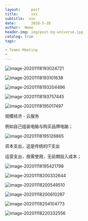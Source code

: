```yaml
---
layout:     post
title:      xxx
subtitle:  xxx
date:       2020-5-20
author:  Nemo
header-img: img/post-bg-universe.jpg
catalog: true
tags:

- Teams-Meeting
- 
---
```




![image-20201118193024721](C:\Users\Nemo\AppData\Roaming\Typora\typora-user-images\image-20201118193024721.png)



![image-20201118193101638](C:\Users\Nemo\AppData\Roaming\Typora\typora-user-images\image-20201118193101638.png)

![image-20201118193204496](C:\Users\Nemo\AppData\Roaming\Typora\typora-user-images\image-20201118193204496.png)

![image-20201118193757445](C:\Users\Nemo\AppData\Roaming\Typora\typora-user-images\image-20201118193757445.png)

![image-20201118195017497](C:\Users\Nemo\AppData\Roaming\Typora\typora-user-images\image-20201118195017497.png)

规模经济 - 云服务

例如自己组装电脑与购买品牌电脑；



![image-20201118195126865](C:\Users\Nemo\AppData\Roaming\Typora\typora-user-images\image-20201118195126865.png)

资本支出，这是传统的IT支出

运营支出，按需使用，无前期投入成本；

![image-20201118195421798](C:\Users\Nemo\AppData\Roaming\Typora\typora-user-images\image-20201118195421798.png)



![image-20201118200332644](C:\Users\Nemo\AppData\Roaming\Typora\typora-user-images\image-20201118200332644.png)



![image-20201118200549510](C:\Users\Nemo\AppData\Roaming\Typora\typora-user-images\image-20201118200549510.png)



![image-20201118200610287](C:\Users\Nemo\AppData\Roaming\Typora\typora-user-images\image-20201118200610287.png)



![image-20201118204104773](C:\Users\Nemo\AppData\Roaming\Typora\typora-user-images\image-20201118204104773.png)



![image-20201118220332556](C:\Users\Nemo\AppData\Roaming\Typora\typora-user-images\image-20201118220332556.png)